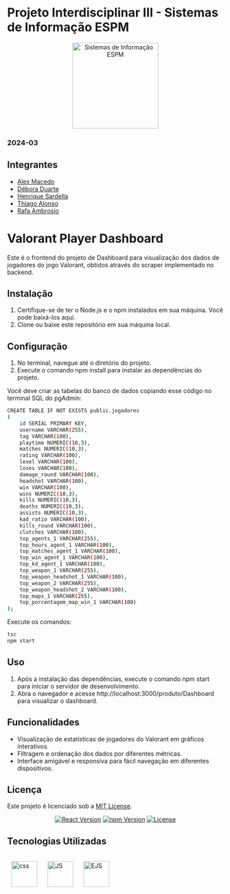 # Projeto Interdisciplinar III - Sistemas de Informação ESPM

<p style="text-align: center;">
    <a href="https://www.espm.br/cursos-de-graduacao/sistemas-de-informacao/"><img src="https://avatars.githubusercontent.com/u/49880458?s=200&v=4" alt="Sistemas de Informação ESPM" style="height: 200px; width: 200px;"/></a>
</p>

### 2024-03

## Integrantes
- [Alex Macedo](https://github.com/Alexxmfs)
- [Débora Duarte](https://github.com/duartedebis)
- [Henrique Sardella](https://github.com/henrique-sdc)
- [Thiago Alonso](https://github.com/ThiagoAlonso05)
- [Rafa Ambrosio](https://github.com/rafaambrosio)

# Valorant Player Dashboard

Este é o frontend do projeto de Dashboard para visualização dos dados de jogadores do jogo Valorant, obtidos através do scraper implementado no backend.

## Instalação

1. Certifique-se de ter o Node.js e o npm instalados em sua máquina. Você pode baixá-los aqui.
2. Clone ou baixe este repositório em sua máquina local.

## Configuração

1. No terminal, navegue até o diretório do projeto.
2. Execute o comando npm install para instalar as dependências do projeto.

Você deve criar as tabelas do banco de dados copiando esse código no terminal SQL do pgAdmin:

```bash
CREATE TABLE IF NOT EXISTS public.jogadores
(
    id SERIAL PRIMARY KEY,
    username VARCHAR(255),
    tag VARCHAR(100),
    playtime NUMERIC(10,3),
    matches NUMERIC(10,3),
    rating VARCHAR(100),
    level VARCHAR(100),
    loses VARCHAR(100),
    damage_round VARCHAR(100),
    headshot VARCHAR(100),
    win VARCHAR(100),
    wins NUMERIC(10,3),
    kills NUMERIC(10,3),
    deaths NUMERIC(10,3),
    assists NUMERIC(10,3),
    kad_ratio VARCHAR(100),
    kills_round VARCHAR(100),
    clutches VARCHAR(100),
    top_agents_1 VARCHAR(255),
    top_hours_agent_1 VARCHAR(100),
    top_matches_agent_1 VARCHAR(100),
    top_win_agent_1 VARCHAR(100),
    top_kd_agent_1 VARCHAR(100),
    top_weapon_1 VARCHAR(255),
    top_weapon_headshot_1 VARCHAR(100),
    top_weapon_2 VARCHAR(255),
    top_weapon_headshot_2 VARCHAR(100),
    top_maps_1 VARCHAR(255),
    top_porcentagem_map_win_1 VARCHAR(100)
);
```

Execute os comandos:

```bash
tsc
npm start
```

## Uso

1. Após a instalação das dependências, execute o comando npm start para iniciar o servidor de desenvolvimento.
2. Abra o navegador e acesse http://localhost:3000/produto/Dashboard para visualizar o dashboard.

## Funcionalidades

- Visualização de estatísticas de jogadores do Valorant em gráficos interativos.
- Filtragem e ordenação dos dados por diferentes métricas.
- Interface amigável e responsiva para fácil navegação em diferentes dispositivos.

## Licença

Este projeto é licenciado sob a [MIT License](https://github.com/tech-espm/inter-2sem-2023-eventos/blob/main/LICENSE).

<p align="center">
  <a href="#"><img src="https://img.shields.io/badge/react-v17.0.2-blue" alt="React Version"></a>
  <a href="#"><img src="https://img.shields.io/badge/npm-v7.24.0-red" alt="npm Version"></a>
  <a href="#"><img src="https://img.shields.io/badge/license-MIT-green" alt="License"></a>
</p>

<h2><b>Tecnologias Utilizadas</b></h2>

  <div style="display: inline_block"><br>
  <img align="center" alt="css" height="60" width="60" src="https://cdn.jsdelivr.net/gh/devicons/devicon@latest/icons/css3/css3-original.svg" hspace="10">
  <img align="center" alt="JS" height="60" width="60" src="https://cdn.jsdelivr.net/gh/devicons/devicon@latest/icons/javascript/javascript-original.svg" hspace="10">
  <img align="center" alt="EJS" height="60" width="60" src="https://cdn.jsdelivr.net/gh/devicons/devicon@latest/icons/nodejs/nodejs-original.svg" hspace="10">
  </div>

